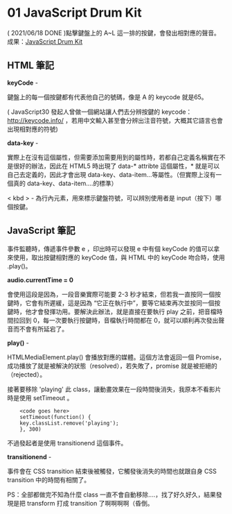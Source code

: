 
# 01 JavaScript Drum Kit 
( 2021/06/18 DONE )點擊鍵盤上的 A~L 這一排的按鍵，會發出相對應的聲音。
成果：[JavaScript Drum Kit](https://alice-nor.github.io/JavaScript30/01%20-%20JavaScript%20Drum%20Kit/index.html)

## HTML 筆記 ##

**keyCode** - 

鍵盤上的每一個按鍵都有代表他自己的號碼，像是 A 的 keycode 就是65。

( JavaScript30 發起人曾做一個網站讓人們去分辨按鍵的 keycode：http://keycode.info/ ，若用中文輸入甚至會分辨出注音符號，大概其它語言也會出現相對應的符號)

**data-key** - 

實際上在沒有這個屬性，但需要添加需要用到的屬性時，若都自己定義名稱實在不是很好的辦法，因此在 HTML5 時出現了 data-* attribte 這個屬性，* 就是可以自己去定義的，因此才會出現 data-key、data-item...等屬性。（但實際上沒有一個真的 data-key、data-item....的標準）

< kbd > - 為行內元素，用來標示鍵盤符號，可以辨別使用者是 input（按下）哪個按鍵。

## JavaScript 筆記 ##

事件監聽時，傳遞事件參數 e ，印出時可以發現 e 中有個 keyCode 的值可以拿來使用，取出按鍵相對應的 keyCode 值，與 HTML 中的 keyCode 吻合時，使用 .play()。

**audio.currentTime = 0** 

會使用這段是因為，一段音樂實際可能要 2-3 秒才結束，但若我一直按同一個按鍵時，它會有所遲緩，這是因為 “它正在執行中”，要等它結束再次並按同一個按鍵時，他才會發揮功用。要解決此辦法，就是直接在要執行 play 之前，把音檔時間拉回到 0，每一次要執行按鍵時，音檔執行時間都在 0，就可以順利再次發出聲音而不會有所延宕了。

**play()** - 

HTMLMediaElement.play() 會播放對應的媒體。這個方法會返回一個 Promise，成功播放了就是被解決的狀態（resolved），若失敗了，promise 就是被拒絕的（rejected）。

接著要移除 'playing' 此 class，讓動畫效果在一段時間後消失，我原本不看影片時是使用 setTimeout 。

        <code goes here>
        setTimeout(function() {
        key.classList.remove('playing');
        }, 300)


不過發起者是使用 transitionend 這個事件。

**transitionend** - 

事件會在 CSS transition 結束後被觸發，它觸發後消失的時間也就跟自身 CSS transition 中的時間有相關了。

PS：全部都做完不知為什麼 class 一直不會自動移除....，找了好久好久，結果發現是把 transform 打成 transition 了啊啊啊啊（昏倒。



